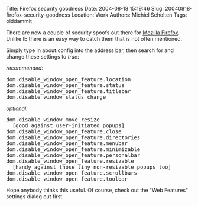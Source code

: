 Title: Firefox security goodness
Date: 2004-08-18 15:19:46
Slug: 20040818-firefox-security-goodness
Location: Work
Authors: Michiel Scholten
Tags: olddammit

<p>There are now a couple of security spoofs out there for <a href="http://www.mozilla.org/products/firefox/">Mozilla Firefox</a>. Unlike IE there is an easy way to catch them that is not often mentioned.</p>
<p>Simply type in about:config into the address bar, then search for and change these settings to <em>true</em>:</p>
<p><em>recommended:</em></p>
<pre>
dom.disable_window_open_feature.location
dom.disable_window_open_feature.status
dom.disable_window_open_feature.titlebar
dom.disable_window_status_change
</pre>
<p><em>optional:</em></p>
<pre>
dom.disable_window_move_resize
  [good against user-initiated popups]
dom.disable_window_open_feature.close
dom.disable_window_open_feature.directories
dom.disable_window_open_feature.menubar
dom.disable_window_open_feature.minimizable
dom.disable_window_open_feature.personalbar
dom.disable_window_open_feature.resizable
  [handy against those tiny non-resizable popups too]
dom.disable_window_open_feature.scrollbars
dom.disable_window_open_feature.toolbar
</pre>

<p>Hope anybody thinks this useful. Of course, check out the "Web Features" settings dialog out first.</p>